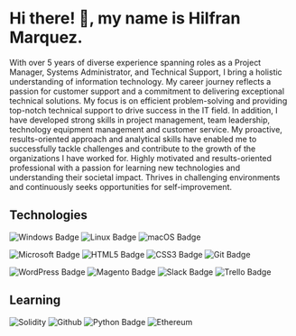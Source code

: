 <h1> Hi there! 👋, my name is Hilfran Marquez. </h1>

With over 5 years of diverse experience spanning roles as a Project Manager, Systems Administrator, and Technical Support, I bring a holistic understanding of information technology. My career journey reflects a passion for customer support and a commitment to delivering exceptional technical solutions. My focus is on efficient problem-solving and providing top-notch technical support to drive success in the IT field.
In addition, I have developed strong skills in project management, team leadership, technology equipment management and customer service. My proactive, results-oriented approach and analytical skills have enabled me to successfully tackle challenges and contribute to the growth of the organizations I have worked for.
Highly motivated and results-oriented professional with a passion for learning new technologies and understanding their societal impact. Thrives in challenging environments and continuously seeks opportunities for self-improvement.

<h2>Technologies</h2>

![Windows Badge](https://img.shields.io/badge/Windows-0078D4?logo=windows&logoColor=fff&style=for-the-badge)
![Linux Badge](https://img.shields.io/badge/Linux-FCC624?logo=linux&logoColor=000&style=for-the-badge)
![macOS Badge](https://img.shields.io/badge/macOS-000?logo=macos&logoColor=fff&style=for-the-badge)

![Microsoft Badge](https://img.shields.io/badge/Microsoft-5E5E5E?logo=microsoft&logoColor=fff&style=for-the-badge)
![HTML5 Badge](https://img.shields.io/badge/HTML5-E34F26?logo=html5&logoColor=fff&style=for-the-badge)
![CSS3 Badge](https://img.shields.io/badge/CSS3-1572B6?logo=css3&logoColor=fff&style=for-the-badge)
![Git Badge](https://img.shields.io/badge/Git-F05032?logo=git&logoColor=fff&style=for-the-badge)

![WordPress Badge](https://img.shields.io/badge/WordPress-21759B?logo=wordpress&logoColor=fff&style=for-the-badge)
![Magento Badge](https://img.shields.io/badge/Magento-EE672F?logo=magento&logoColor=fff&style=for-the-badge)
![Slack Badge](https://img.shields.io/badge/Slack-4A154B?logo=slack&logoColor=fff&style=for-the-badge)
![Trello Badge](https://img.shields.io/badge/Trello-0052CC?logo=trello&logoColor=fff&style=for-the-badge)

<h2>Learning</h2>

![Solidity](https://img.shields.io/badge/Solidity-363636?style=for-the-badge&logo=solidity)
![Github](https://img.shields.io/badge/github-181717?style=for-the-badge&logo=github)
![Python Badge](https://img.shields.io/badge/Python-3776AB?logo=python&logoColor=fff&style=for-the-badge)
![Ethereum](https://img.shields.io/badge/Ethereum-3C3C3D?style=for-the-badge&logo=Ethereum&logoColor=white)








